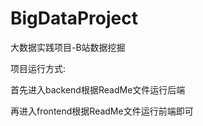 # BigDataProject
大数据实践项目-B站数据挖掘



项目运行方式:

首先进入backend根据ReadMe文件运行后端

再进入frontend根据ReadMe文件运行前端即可

